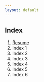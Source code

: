 ```yaml
---
layout: default
---
```

## Index

1. [Resume](/doc/resume)
2. Index 1 
3. Index 2
4. Index 3
5. Index 4
6. Index 5
7. Index 6
